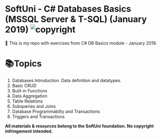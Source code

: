 # SoftUni - C# Databases Basics (MSSQL Server & T-SQL) (January 2019) ![copyright](https://i.imgur.com/didc4Tz.png "cc logo")

📖 This is my repo with exercises from C# DB Basics module - January 2019.

# 📚Topics
<ol>
    <li>Databases Introduction. Data definition and datatypes.</li>
    <li>Basic CRUD</li>
    <li>Built-in Functions</li>
    <li>Data Aggregation</li>
    <li>Table Relations</li>
    <li>Subqueries and Joins</li>
    <li>Database Programmabilty and Transactions</li>
    <li>Triggers and Transactions</li>
</ol>

**All materials & resources belong to the SoftUni foundation. No copyright infringement intended.**